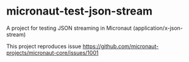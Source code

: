 # micronaut-test-json-stream
A project for testing JSON streaming in Micronaut (application/x-json-stream)

This project reproduces issue https://github.com/micronaut-projects/micronaut-core/issues/1001

